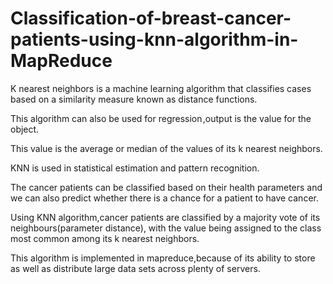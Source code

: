 # Classification-of-breast-cancer-patients-using-knn-algorithm-in-MapReduce
K nearest neighbors is a machine learning algorithm that classifies cases based on a similarity measure known as distance functions. 

This algorithm can also be used for regression ,output is the value for the object.

This value is the average or median of the values of its k nearest neighbors.

KNN is used in statistical estimation and pattern recognition.

The cancer patients can be classified based on their health parameters and we can also predict whether there is a chance for a patient to have cancer.

Using KNN algorithm,cancer patients are classified by a majority vote of its neighbours(parameter distance), with the value being assigned to the class most common among its k nearest neighbors.

This algorithm is implemented in mapreduce,because of its ability to store as well as distribute large data sets across plenty of servers.
